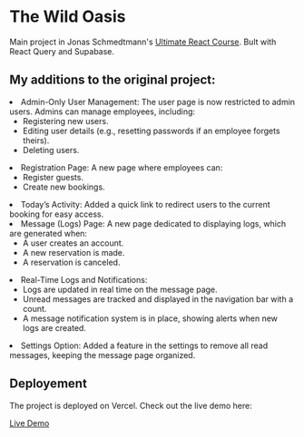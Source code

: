 # The Wild Oasis

Main project in Jonas Schmedtmann's <a href="https://www.udemy.com/course/the-ultimate-react-course">Ultimate React Course</a>. Bult with React Query and Supabase.

## My additions to the original project:

<or>
<li> Admin-Only User Management: The user page is now restricted to admin users. Admins can manage employees, including:
<ul>
<li> Registering new users.
</li>
<li>Editing user details (e.g., resetting passwords if an employee forgets theirs).
</li>
<li>Deleting users.
</li>
</ul>
</li>

<li> Registration Page: A new page where employees can:
<ul>
<li> Register guests.

</li>
<li>Create new bookings.
</li>
</ul>
</li>

<li> Today’s Activity: Added a quick link to redirect users to the current booking for easy access. </li>
<li> Message (Logs) Page: A new page dedicated to displaying logs, which are generated when:
<ul>
<li> A user creates an account.

</li>
<li>A new reservation is made.
</li>
<li>A reservation is canceled.
</li>
</ul>
</li>

<li> Real-Time Logs and Notifications:
<ul>
<li> Logs are updated in real time on the message page.

</li>
<li>Unread messages are tracked and displayed in the navigation bar with a count.

</li>
<li>A message notification system is in place, showing alerts when new logs are created.
</li>
</ul>
</li>

<li> Settings Option: Added a feature in the settings to remove all read messages, keeping the message page organized.</li>

## Deployement

The project is deployed on Vercel. Check out the live demo here:

<a href="https://the-wild-oasis-app-two.vercel.app/">Live Demo</a>
